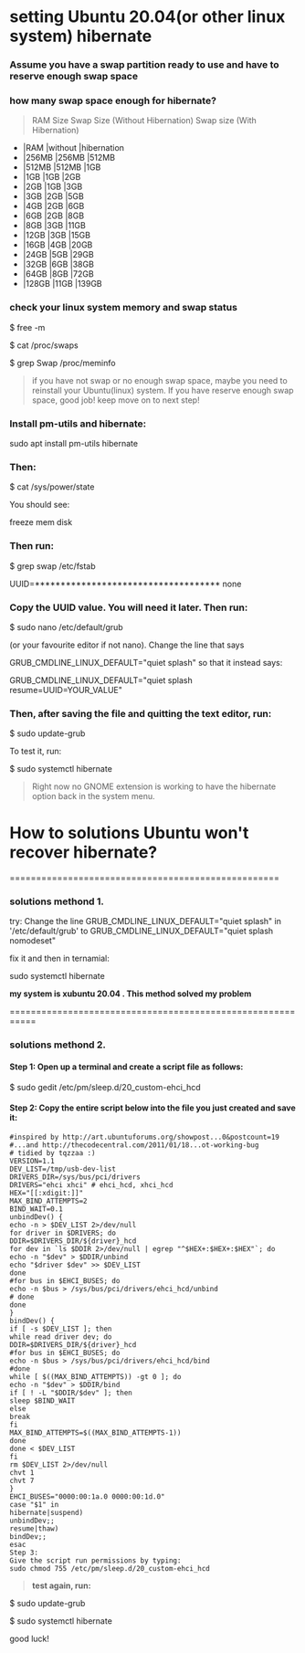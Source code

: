 
# setting Ubuntu 20.04(or other linux system) hibernate

### Assume you have a swap partition ready to use and have to  reserve enough swap space
### how many swap space enough for hibernate?

> RAM Size	Swap Size (Without Hibernation)	 Swap size (With Hibernation)

- |RAM   |without |hibernation
- |256MB |256MB |512MB
- |512MB |512MB |1GB
- |1GB   |1GB   |2GB
- |2GB   |1GB   |3GB
- |3GB   |2GB   |5GB
- |4GB   |2GB   |6GB
- |6GB   |2GB   |8GB
- |8GB   |3GB   |11GB
- |12GB  |3GB   |15GB
- |16GB  |4GB   |20GB
- |24GB  |5GB   |29GB
- |32GB  |6GB   |38GB
- |64GB  |8GB   |72GB
- |128GB |11GB  |139GB

### check your linux system memory and swap status

$ free -m


$ cat /proc/swaps


$ grep Swap /proc/meminfo

> if you have not swap or no enough swap space, maybe you need to reinstall your Ubuntu(linux) system.
If you have reserve enough swap space, good job! keep move on to next step! 

### Install pm-utils and hibernate:

sudo apt install pm-utils hibernate


### Then:

$ cat /sys/power/state

You should see:

freeze mem disk
### Then run:

$ grep swap /etc/fstab


UUID=************************************ none

### Copy the UUID value. You will need it later. Then run:

$ sudo nano /etc/default/grub

(or your favourite editor if not nano). Change the line that says

GRUB_CMDLINE_LINUX_DEFAULT="quiet splash"
so that it instead says:

GRUB_CMDLINE_LINUX_DEFAULT="quiet splash resume=UUID=YOUR_VALUE"

### Then, after saving the file and quitting the text editor, run:

$ sudo update-grub

To test it, run:

$ sudo systemctl hibernate

> Right now no GNOME extension is working to have the hibernate option back in the system menu.


# How to solutions Ubuntu won't recover hibernate?

===================================================
### solutions methond 1. 

try: Change the line GRUB_CMDLINE_LINUX_DEFAULT="quiet splash" in '/etc/default/grub' to GRUB_CMDLINE_LINUX_DEFAULT="quiet splash nomodeset"

fix it and then in ternamial:

sudo systemctl hibernate


**my system is xubuntu 20.04 . This method solved my problem**



===========================================================
### solutions methond 2.


  #### Step 1: Open up a terminal and create a script file as follows:

$ sudo gedit /etc/pm/sleep.d/20_custom-ehci_hcd

  #### Step 2: Copy the entire script below into the file you just created and save it:

```#!/bin/sh
#inspired by http://art.ubuntuforums.org/showpost...0&postcount=19
#...and http://thecodecentral.com/2011/01/18...ot-working-bug
# tidied by tqzzaa :)
VERSION=1.1
DEV_LIST=/tmp/usb-dev-list
DRIVERS_DIR=/sys/bus/pci/drivers
DRIVERS="ehci xhci" # ehci_hcd, xhci_hcd
HEX="[[:xdigit:]]"
MAX_BIND_ATTEMPTS=2
BIND_WAIT=0.1
unbindDev() {
echo -n > $DEV_LIST 2>/dev/null
for driver in $DRIVERS; do
DDIR=$DRIVERS_DIR/${driver}_hcd
for dev in `ls $DDIR 2>/dev/null | egrep "^$HEX+:$HEX+:$HEX"`; do
echo -n "$dev" > $DDIR/unbind
echo "$driver $dev" >> $DEV_LIST
done
#for bus in $EHCI_BUSES; do
echo -n $bus > /sys/bus/pci/drivers/ehci_hcd/unbind
# done
done
}
bindDev() {
if [ -s $DEV_LIST ]; then
while read driver dev; do
DDIR=$DRIVERS_DIR/${driver}_hcd
#for bus in $EHCI_BUSES; do
echo -n $bus > /sys/bus/pci/drivers/ehci_hcd/bind
#done
while [ $((MAX_BIND_ATTEMPTS)) -gt 0 ]; do
echo -n "$dev" > $DDIR/bind
if [ ! -L "$DDIR/$dev" ]; then
sleep $BIND_WAIT
else
break
fi
MAX_BIND_ATTEMPTS=$((MAX_BIND_ATTEMPTS-1))
done
done < $DEV_LIST
fi
rm $DEV_LIST 2>/dev/null
chvt 1
chvt 7
}
EHCI_BUSES="0000:00:1a.0 0000:00:1d.0"
case "$1" in
hibernate|suspend)
unbindDev;;
resume|thaw)
bindDev;;
esac
Step 3:
Give the script run permissions by typing:
sudo chmod 755 /etc/pm/sleep.d/20_custom-ehci_hcd

```

> **test again, run:**

$ sudo update-grub

$ sudo systemctl hibernate

good luck!
